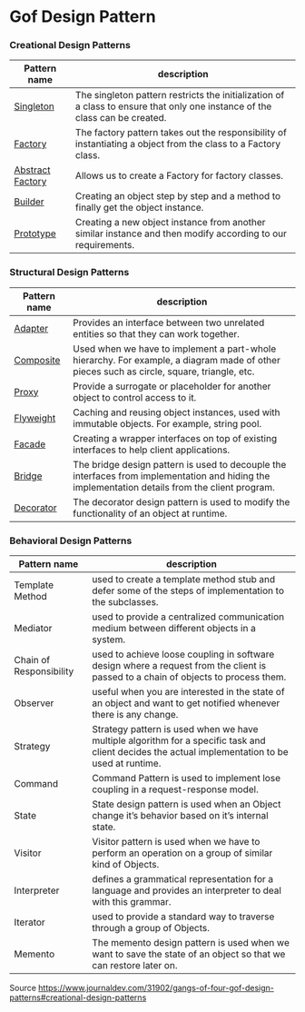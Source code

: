 # Gof Design Pattern

### Creational Design Patterns

| Pattern name     | description |
| --- | --- |
| [Singleton](https://github.com/sylvainGre/gof-design-pattern/tree/master/src/creational/singleton) | The singleton pattern restricts the initialization of a class to ensure that only one instance of the class can be created. |
| [Factory](https://github.com/sylvainGre/gof-design-pattern/tree/master/src/creational/factory) | The factory pattern takes out the responsibility of instantiating a object from the class to a Factory class.               |
| [Abstract Factory](https://github.com/sylvainGre/gof-design-pattern/tree/master/src/creational/abstractFactory) | Allows us to create a Factory for factory classes.                                                                          |
| [Builder](https://github.com/sylvainGre/gof-design-pattern/tree/master/src/creational/builder) | Creating an object step by step and a method to finally get the object instance.                                         |
| [Prototype](https://github.com/sylvainGre/gof-design-pattern/tree/master/src/creational/prototype) | Creating a new object instance from another similar instance and then modify according to our requirements.                 |

### Structural Design Patterns

| Pattern name     | description |
| --- | --- |
| [Adapter](https://github.com/sylvainGre/gof-design-pattern/tree/master/src/structural/adapter)	|Provides an interface between two unrelated entities so that they can work together.|
| [Composite](https://github.com/sylvainGre/gof-design-pattern/tree/master/src/structural/composite)|	Used when we have to implement a part-whole hierarchy. For example, a diagram made of other pieces such as circle, square, triangle, etc.|
| [Proxy](https://github.com/sylvainGre/gof-design-pattern/tree/master/src/structural/proxy) |	Provide a surrogate or placeholder for another object to control access to it.|
| [Flyweight](https://github.com/sylvainGre/gof-design-pattern/tree/master/src/structural/flyweight)	|Caching and reusing object instances, used with immutable objects. For example, string pool.|
| [Facade](https://github.com/sylvainGre/gof-design-pattern/tree/master/src/structural/facade)|	Creating a wrapper interfaces on top of existing interfaces to help client applications.|
| [Bridge](https://github.com/sylvainGre/gof-design-pattern/tree/master/src/structural/bridge) |The bridge design pattern is used to decouple the interfaces from implementation and hiding the implementation details from the client program.|
| [Decorator](https://github.com/sylvainGre/gof-design-pattern/tree/master/src/structural/decorator)	| The decorator design pattern is used to modify the functionality of an object at runtime.|

### Behavioral Design Patterns

| Pattern name | description |
| --- | --- |
| Template Method	| used to create a template method stub and defer some of the steps of implementation to the subclasses.|
|Mediator	|used to provide a centralized communication medium between different objects in a system.|
|Chain of Responsibility	|used to achieve loose coupling in software design where a request from the client is passed to a chain of objects to process them.|
|Observer|	useful when you are interested in the state of an object and want to get notified whenever there is any change.|
|Strategy|	Strategy pattern is used when we have multiple algorithm for a specific task and client decides the actual implementation to be used at runtime.|
|Command|	Command Pattern is used to implement lose coupling in a request-response model.|
|State|	State design pattern is used when an Object change it’s behavior based on it’s internal state.|
|Visitor|	Visitor pattern is used when we have to perform an operation on a group of similar kind of Objects.|
|Interpreter|	defines a grammatical representation for a language and provides an interpreter to deal with this grammar.|
|Iterator|	used to provide a standard way to traverse through a group of Objects.|
|Memento|	The memento design pattern is used when we want to save the state of an object so that we can restore later on.|

Source https://www.journaldev.com/31902/gangs-of-four-gof-design-patterns#creational-design-patterns
